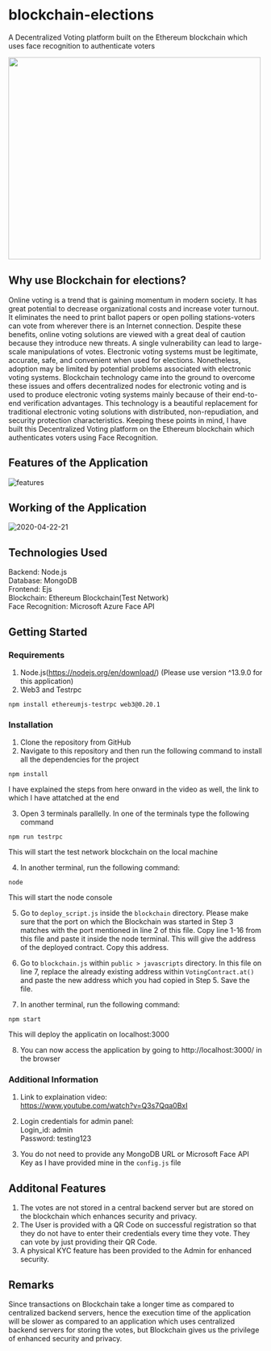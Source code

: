 # blockchain-elections
A Decentralized Voting platform built on the Ethereum blockchain which uses face recognition to authenticate voters


<img src="https://user-images.githubusercontent.com/76650090/170690698-a2ef7870-32fd-4123-beef-3011e3837a03.png" width="500" height="400">

## Why use Blockchain for elections?
Online voting is a trend that is gaining momentum in modern society. It has great potential to decrease organizational costs and increase voter turnout. It eliminates the need to print ballot papers or open polling stations-voters can vote from wherever there is an Internet connection. Despite these benefits, online voting solutions are viewed with a great deal of caution because they introduce new threats. A single vulnerability can lead to large-scale manipulations of votes. Electronic voting systems must be legitimate, accurate, safe, and convenient when used for elections. Nonetheless, adoption may be limited by potential problems associated with electronic voting systems. Blockchain technology came into the ground to overcome these issues and offers decentralized nodes for electronic voting and is used to produce electronic voting systems mainly because of their end-to-end verification advantages. This technology is a beautiful replacement for traditional electronic voting solutions with distributed, non-repudiation, and security protection characteristics. Keeping these points in mind, I have built this Decentralized Voting platform on the Ethereum blockchain which authenticates voters using Face Recognition.

## Features of the Application

![features](https://user-images.githubusercontent.com/76650090/170691859-30efc7a1-5b41-4796-8bba-5f6767b9b38b.png)

## Working of the Application
![2020-04-22-21](https://user-images.githubusercontent.com/76650090/170700439-a7abf2a8-7c0f-4e4d-8800-8cdae3c1c930.png)



## Technologies Used
Backend: Node.js <br />
Database: MongoDB <br />
Frontend: Ejs <br />
Blockchain: Ethereum Blockchain(Test Network) <br />
Face Recognition: Microsoft Azure Face API <br />

## Getting Started
### Requirements
1. Node.js(https://nodejs.org/en/download/) (Please use version ^13.9.0 for this application)
2. Web3 and Testrpc
```
npm install ethereumjs-testrpc web3@0.20.1
```

### Installation
1. Clone the repository from GitHub
2. Navigate to this repository and then run the following command to install all the dependencies for the project
```
npm install
```
I have explained the steps from here onward in the video as well, the link to which I have attatched at the end

3. Open 3 terminals parallelly. In one of the terminals type the following command
```
npm run testrpc
```
  This will start the test network blockchain on the local machine

4. In another terminal, run the following command:
```
node
```
  This will start the node console

5. Go to ```deploy_script.js``` inside the ```blockchain``` directory. Please make sure that the port on which the Blockchain was started in Step 3 matches with the port mentioned in line 2 of this file. Copy line 1-16 from this file and paste it inside the node terminal. This will give the address of the deployed contract. Copy this address.

6. Go to ```blockchain.js``` within ```public > javascripts``` directory. In this file on line 7, replace the already existing address within ``VotingContract.at()`` and paste the new address which you had copied in Step 5. Save the file.

7. In another terminal, run the following command:
```
npm start
```
  This will deploy the applicatin on localhost:3000

8. You can now access the application by going to http://localhost:3000/ in the browser

### Additional Information
1. Link to explaination video: <br />
https://www.youtube.com/watch?v=Q3s7Qqa0BxI

2. Login credentials for admin panel:<br />
Login_id: admin <br />
Password: testing123 <br />

3. You do not need to provide any MongoDB URL or Microsoft Face API Key as I have provided mine in the ```config.js``` file


## Additonal Features
1. The votes are not stored in a central backend server but are stored on the blockchain which enhances security and privacy.
2. The User is provided with a QR Code on successful registration so that they do not have to enter their credentials every time they vote. They can vote by just providing their QR Code.
3. A physical KYC feature has been provided to the Admin for enhanced security.


## Remarks
Since transactions on Blockchain take a longer time as compared to centralized backend servers, hence the execution time of the application will be slower as compared to an application which uses centralized backend servers for storing the votes, but Blockchain gives us the privilege of enhanced security and privacy.



